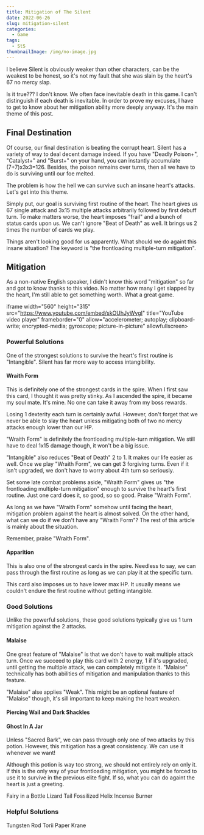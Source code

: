 ```yaml
---
title: Mitigation of The Silent
date: 2022-06-26
slug: mitigation-silent
categories:
  - Game
tags:
  - StS
thumbnailImage: /img/no-image.jpg
---
```

I believe Silent is obviously weaker than other characters, can be the weakest to be honest, so it's not my fault that she was slain by the heart's 67 no mercy slap.
<!--more-->

Is it true??? I don't know. We often face inevitable death in this game. I can't distinguish if each death is inevitable.
In order to prove my excuses, I have to get to know about her mitigation ability more deeply anyway. It's the main theme of this post.

## Final Destination
Of course, our final destination is beating the corrupt heart. Silent has a variety of way to deal decent damage indeed. If you have "Deadly Poison+", "Catalyst+" and "Burst+" on your hand, you can instantly accumulate (7+7)x3x3=126. Besides, the poison remains over turns, then all we have to do is surviving until our foe melted.

The problem is how the hell we can survive such an insane heart's attacks. Let's get into this theme.

Simply put, our goal is surviving first routine of the heart. The heart gives us 67 single attack and 3x15 multiple attacks arbitrarily followed by first debuff turn. To make matters worse, the heart imposes "frail" and a bunch of status cards upon us. We can't ignore "Beat of Death" as well. It brings us 2 times the number of cards we play.

Things aren't looking good for us apparently. What should we do againt this insane situation? The keyword is "the frontloading multiple-turn mitigation".

## Mitigation
As a non-native English speaker, I didn't know this word "mitigation" so far and got to know thanks to this video. No matter how many I get slapped by the heart, I'm still able to get something worth. What a great game.

iframe width="560" height="315" src="https://www.youtube.com/embed/skOUhJyWvgI" title="YouTube video player" frameborder="0" allow="accelerometer; autoplay; clipboard-write; encrypted-media; gyroscope; picture-in-picture" allowfullscreen></iframe>

### Powerful Solutions
One of the strongest solutions to survive the heart's first routine is "Intangible". Silent has far more way to access intangibility.

#### Wraith Form
This is definitely one of the strongest cards in the spire. When I first saw this card, I thought it was pretty stinky. As I ascended the spire, it became my soul mate. It's mine. No one can take it away from my boss rewards.

Losing 1 dexterity each turn is certainly awful. However, don't forget that we never be able to slay the heart unless mitigating both of two no mercy attacks enough lower than our HP.

"Wraith Form" is definitely the frontloading multiple-turn mitigation. We still have to deal 1x15 damage though, it won't be a big issue.

"Intangible" also reduces "Beat of Death" 2 to 1. It makes our life easier as well. Once we play "Wraith Form", we can get 3 forgiving turns. Even if it isn't upgraded, we don't have to worry about 4th turn so seriously.

Set some late combat problems aside, "Wraith Form" gives us "the frontloading multiple-turn mitigation" enough to survive the heart's first routine. Just one card does it, so good, so so good. Praise "Wraith Form".

As long as we have "Wraith Form" somehow until facing the heart, mitigation problem against the heart is almost solved. On the other hand, what can we do if we don't have any "Wraith Form"? The rest of this article is mainly about the situation.

Remember, praise "Wraith Form".

#### Apparition
This is also one of the strongest cards in the spire. Needless to say, we can pass through the first routine as long as we can play it at the specific turn.

This card also imposes us to have lower max HP. It usually means we couldn't endure the first routine without getting intangible.

### Good Solutions
Unlike the powerful solutions, these good solutions typically give us 1 turn mitigation against the 2 attacks.

#### Malaise
One great feature of "Malaise" is that we don't have to wait multiple attack turn. Once we succeed to play this card with 2 energy, 1 if it's upgraded, until getting the multiple attack, we can completely mitigate it. "Malaise" technically has both abilities of mitigation and manipulation thanks to this feature.

"Malaise" alse applies "Weak". This might be an optional feature of "Malaise" though, it's sill important to keep making the heart weaken.

#### Piercing Wail and Dark Shackles


#### Ghost In A Jar
Unless "Sacred Bark", we can pass through only one of two attacks by this potion. However, this mitigation has a great consistency. We can use it whenever we want!

Although this potion is way too strong, we should not entirely rely on only it. If this is the only way of your frontloading mitigation, you might be forced to use it to survive in the previous elite fight. If so, what you can do againt the heart is just a greeting.

Fairy in a Bottle
Lizard Tail
Fossilized Helix
Incense Burner

### Helpful Solutions
Tungsten Rod
Torii
Paper Krane
